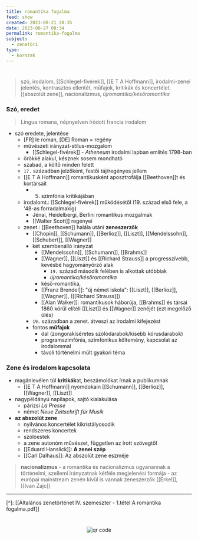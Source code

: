 ```yaml
---
title: romantika fogalma
feed: show
created: 2023-08-21 20:35
date: 2023-08-27 08:34
permalink: romantika-fogalma
subject:
  - zenetöri
type:
  - korszak
---
```

#

> szó, irodalom, [[Schlegel-fivérek]], [[E T A Hoffmann]], irodalmi-zenei jelentés, kontrasztos ellentét, műfajok, kritikák és koncertélet, [[abszolút zene]], nacionalizmus, *újromantika/későromantika*

### Szó, eredet

> Lingua romana, népnyelven íródott francia irodalom

- szó eredete, jelentése
	- [FR] le roman, [DE] Roman = regény
	- művészeti irányzat-stílus-mozgalom
		- [[Schlegel-fivérek]] - *Atheneum* irodalmi lapban említés 1798-ban
	- örökké alakul, késznek sosem mondható
	- szabad, a költő minden felett
	- `17.` században jelzőként, festői táj/regényes jellem
	- [[E T A Hoffmann]] romantikusként aposztrofálja [[Beethoven]]t és kortársait
		- 5. szimfónia kritikájában
	- irodalomt.: [[Schlegel-fivérek]] működésétől (19. század első fele, a '48-as forradalmakig)
		- Jénai, Heidelbergi, Berlini romantikus mozgalmak
		- [[Walter Scott]] regényei
	- zenet.: [[Beethoven]] halála utáni **zeneszerzők**
		- [[Chopin]], [[Schumann]], [[Berlioz]], [[Liszt]], [[Mendelssohn]], [[Schubert]], [[Wagner]]
		- két szembenálló irányzat
			- [[Mendelssohn]], [[Schumann]], [[Brahms]]
			- [[Wagner]], [[Liszt]] és [[Richard Strauss]] a progresszívebb, kevésbé hagyományőrző alak
				- `19.` század második felében is alkottak utóbbiak
				- *újromantika/későromantika*
			- késő-romantika, 
			- [[Franz Brendel]]: "új német iskola": [[Liszt]], [[Berlioz]], [[Wagner]], ([[Richard Strauss]])
			- [[Alan Walker]]: romantikusok háborúja, [[Brahms]] és társai 1860 körül elítéli [[Liszt]] és [[Wagner]] zenéjét (ezt megelőző ülés)
		- `19.` században a zenet. átveszi az irodalmi kifejezést
		- fontos **műfajok**
			- dal (zongorakíséretes szólódarabok/kisebb kórusdarabok)
			- programszimfónia, szimfonikus költemény, kapcsolat az irodalommal
			- távoli történelmi múlt gyakori téma

### Zene és irodalom kapcsolata

- magánlevélen túl **kritikák**at, beszámolókat írnak a publikumnak
	- [[E T A Hoffmann]] nyomdokain [[Schumann]], [[Berlioz]], [[Wagner]], [[Liszt]]
- nagypéldányú napilapok, sajtó kialakulása
	- párizsi *La Presse*
	- német *Neue Zeitschrift für Musik*
- **az abszolút zene**
	- nyilvános koncertélet kikristályosodik
	- rendszeres koncertek
	- szólóestek
	- a zene autonóm művészet, független az írott szövegtől
	- [[Eduard Hanslick]]: **A zenei szép**
	- [[Carl Dalhaus]]: Az abszolút zene eszméje

> **nacionalizmus**
	- a romantika és nacionalizmus ugyanannak a történelmi, szellemi irányzatnak kétféle megjelenési formája
	- az európai mainstream zenén kívül is vannak zeneszerzők [[Erkel]], [[Ivan Zajc]]

---
[^]: [[Általános zenetörténet IV. szemeszter - 1.tétel A romantika fogalma.pdf]]



#
<p style="text-align: center;"><img src="https://chart.googleapis.com/chart?cht=qr&chl=https://notes.andrasdenes.com/romantika-fogalma&chs=180x180&choe=UTF-8&chld=L|2" alt="qr code"></p>

